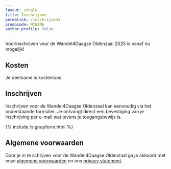 ```yaml
---
layout: single
title: Inschrijven
permalink: /inschrijven3
promocode: MINIMA
author_profile: false
---
```


Voorinschrijven voor de Wandel4Daagse Oldenzaal 2025 is vanaf nu mogelijk!

## Kosten

Je deelname is kostenloos.  

## Inschrijven
Inschrijven voor de Wandel4Daagse Oldenzaal kan eenvoudig via het onderstaande formulier. Je ontvangt direct een bevestiging van je inschrijving per e-mail wat tevens je toegangsbewijs is.

{% include /signupform.html %}

## Algemene voorwaarden

Door je in te schrijven voor de Wandel4Daagse Oldenzaal ga je akkoord met onze [algemene voorwaarden](/voorwaarden) en ons [privacy statement](/privacy).  